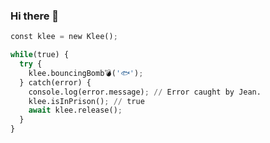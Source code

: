 ### Hi there 👋

<!--
**Gakiii/Gakiii** is a ✨ _special_ ✨ repository because its `README.md` (this file) appears on your GitHub profile.

Here are some ideas to get you started:

- 🔭 I’m currently working on ...
- 🌱 I’m currently learning ...
- 👯 I’m looking to collaborate on ...
- 🤔 I’m looking for help with ...
- 💬 Ask me about ...
- 📫 How to reach me: ...
- 😄 Pronouns: ...
- ⚡ Fun fact: ...
-->
```python
const klee = new Klee();

while(true) {
  try {
    klee.bouncingBomb💣('🐟');
  } catch(error) {
    console.log(error.message); // Error caught by Jean.
    klee.isInPrison(); // true
    await klee.release();
  }
}
```

